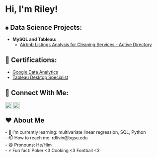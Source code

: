 <h1>Hi, I'm Riley! </h1>

<h2> ♠️ Data Science Projects:</h2>

- <b>MySQL and Tableau:</b>
  - [Airbnb Listings Analysis for Cleaning Services - Active Directory](https://github.com/Riley-livingston/AirBnb-Project)

<h2> 📄 Certifications:</h2>

- [Google Data Analytics](https://coursera.org/share/1bc669ea0359a81e313d773a412d5bb6)
- [Tableau Desktop Specialist](https://www.credly.com/badges/cd0f31cb-d769-4520-9b8d-a0dfabcaa071?source=linked_in_profile)

<h2> 🤳 Connect With Me:</h2>



[<img align="left" alt="RileyLivingston | LinkedIn" width="22px" src="https://simpleicons.org/icons/linkedin.svg" />][linkedin]
[<img align="left" alt="RileyLivingston | LinkedIn" width="22px" src="https://simpleicons.org/icons/twitter.svg" />][twitter]

[linkedin]: https://www.linkedin.com/in/rileylivingston/
[twitter]: https://twitter.com/RLivData
<br /> 
<h2>  ❤️ About Me</h2>
 - 🌱 I’m currently learning: multivariate linear regression, SQL, Python
<br />
 - 📫 How to reach me: rdlivin@bgsu.edu
<br />
 - 😄 Pronouns: He/Him
<br />
 - ⚡ Fun fact: Poker <3 Cooking <3 Football <3
